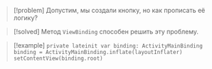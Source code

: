 
> [!problem] 
> Допустим, мы создали кнопку, но как прописать её логику?

> [!solved] 
> Метод `ViewBinding` способен решить эту проблему.

> [!example] 
> `private lateinit var binding: ActivityMainBinding`
> `binding = ActivityMainBinding.inflate(layoutInflater)`
> `setContentView(binding.root)`





